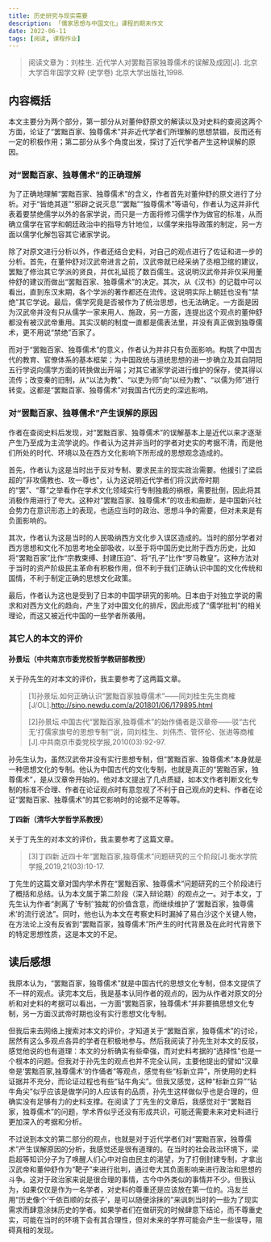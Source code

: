 ```yaml
---
title: 历史研究与现实需要
description: 「儒家思想与中国文化」课程的期末作文
date: 2022-06-11
tags: [阅读, 课程作业]
---
```


> 阅读文章为：刘桂生. 近代学人对罢黜百家独尊儒术的误解及成因[J]. 北京大学百年国学文粹 (史学卷) 北京大学出版社,1998.

## 内容概括

本文主要分为两个部分，第一部分从对董仲舒原文的解读以及对史料的查阅这两个方面，论证了“罢黜百家、独尊儒术”并非近代学者们所理解的思想禁锢，反而还有一定的积极作用；第二部分从多个角度出发，探讨了近代学者产生这种误解的原因。

### 对“罢黜百家、独尊儒术”的正确理解

为了正确地理解“罢黜百家、独尊儒术”的含义，作者首先对董仲舒的原文进行了分析。对于“皆绝其道”“邪辟之说灭息”“罢黜”“独尊儒术”等语句，作者认为这并非代表着要禁绝儒学以外的各家学说，而只是一方面将修习儒学作为做官的标准，从而确立儒学在官学和朝廷政治中的指导方针地位，以儒学来指导政策的制定，另一方面以儒学化解包容其它诸家学说。

除了对原文进行分析以外，作者还结合史料，对自己的观点进行了佐证和进一步的分析。首先，在董仲舒对汉武帝进言之前，汉武帝就已经采纳了丞相卫绾的建议，罢黜了修治其它学派的贤良，并优礼延揽了数百儒生。这说明汉武帝并非仅采用董仲舒的建议而做出“罢黜百家、独尊儒术”的决定。其次，从《汉书》的记载中可以看出，直到东汉末期，各个学派的著作都还在流传。这说明实际上朝廷也没有“禁绝”其它学说。最后，儒学究竟是否被作为了统治思想，也无法确定。一方面是因为汉武帝并没有只从儒学一家来用人、施政，另一方面，连提出这个观点的董仲舒都没有被汉武帝重用。其实汉朝的制度一直都是儒表法里，并没有真正做到独尊儒术，更不用说“禁绝”百家了。

而对于“罢黜百家、独尊儒术”的意义，作者认为并非只有负面影响。构筑了中国古代的教育、官僚体系的基本框架；为中国政统与道统思想的进一步确立及其自阴阳五行学说向儒学方面的转换做出开端；对其它诸家学说进行维护的保存，使其得以流传；改变秦的旧制，从“以法为教”、“以吏为师”向“以经为教”、“以儒为师”进行转变。这都是“罢黜百家、独尊儒术”对我国古代历史的深远影响。

### 对“罢黜百家、独尊儒术”产生误解的原因

作者在查阅史料后发现，对“罢黜百家、独尊儒术”的误解基本上是近代以来才逐渐产生乃至成为主流学说的。作者认为这并非当时的学者对史实的考据不清，而是他们所处的时代、环境以及在西方文化影响下所形成的思想观念造成的。

首先，作者认为这是当时出于反对专制、要求民主的现实政治需要。他援引了梁启超的“非攻儒教也、攻一尊也”，认为这说明近代学者们将汉武帝时期的“罢”、“尊”之举看作在学术文化领域实行专制独裁的祸根，需要批倒，因此将其消极作用进行了夸大。这种对“罢黜百家、独尊儒术”的攻击和曲断，是中国新兴社会势力在意识形态上的表现，也适应当时的政治、思想斗争的需要，但对未来是有负面影响的。

其次，作者认为这是当时的人民吸纳西方文化步入误区造成的。当时的部分学者对西方思想和文化不加思考地全部吸收，以至于将中国历史比附于西方历史，比如将“罢黜百家”比作“宗教束缚、封建压迫”、将“孔子”比作“罗马教皇”。这种方法对于当时的资产阶级民主革命有积极作用，但不利于我们正确认识中国的文化传统和国情，不利于制定正确的思想文化政策。

最后，作者认为这也是受到了日本的中国学研究的影响。日本由于对独立学说的需求和对西方文化的趋向，产生了对中国文化的排斥，因此形成了“儒学批判”的相关理论，而这又被近代中国的一些学者所袭用。

### 其它人的本文的评价

#### 孙景坛（中共南京市委党校哲学教研部教授）

关于孙先生的对本文的评价，我主要参考了这两篇文章。

> [1]孙景坛.如何正确认识“罢黜百家独尊儒术”——同刘桂生先生商榷[J/OL].http://sino.newdu.com/a/201801/06/179895.html
>
> [2]孙景坛.中国古代“罢黜百家,独尊儒术”的始作俑者是汉章帝——驳“古代无‘打儒家旗号的思想专制’”说，同刘桂生、刘伟杰、管怀伦、张进等商榷[J].中共南京市委党校学报,2010(03):92-97.

孙先生认为，虽然汉武帝并没有实行思想专制，但“罢黜百家、独尊儒术”本身就是一种思想文化的专制。他认为中国古代的文化专制，也就是真正的“罢黜百家，独尊儒术”，是从汉章帝开始的。他对本文提出了几点质疑，如本文作者判断文化专制的标准不合理、作者在论证观点时有意忽视了不利于自己观点的史料、作者在论证“罢黜百家、独尊儒术”的其它影响时的论据不足等等。

#### 丁四新（清华大学哲学系教授）

关于丁先生的对本文的评价，我主要参考了这篇文章。

> [3]丁四新.近四十年“罢黜百家,独尊儒术”问题研究的三个阶段[J].衡水学院学报,2019,21(03):10-17.

丁先生的这篇文章对国内学术界在“罢黜百家、独尊儒术”问题研究的三个阶段进行了概括和总结。认为本文属于第二阶段（深入辩论期）的观点之一。对于本文，丁先生认为作者“剥离了‘专制’‘独裁’的价值含意，而继续维护了‘罢黜百家，独尊儒术’的流行说法”。同时，他也认为本文在考察史料时漏掉了易白沙这个关键人物，在方法论上没有反省到“罢黜百家，独尊儒术”所产生的时代背景及在此时代背景下的特定思想性质，这是本文的不足。

## 读后感想

我原本认为，“罢黜百家，独尊儒术”就是中国古代的思想文化专制，但本文提供了不一样的观点。读完本文后，我是基本认同作者的观点的，因为从作者对原文的分析和对史料的考据可以看出，一方面“罢黜百家，独尊儒术”并非要搞思想文化专制，另一方面汉武帝时期也没有实行思想文化专制。

但我后来去网络上搜索对本文的评价，才知道关于“罢黜百家，独尊儒术”的讨论，居然有这么多观点各异的学者在积极地参与。然后我阅读了孙先生对本文的反驳，感觉他说的也有道理：本文的分析确实有些牵强，而对史料考据的“选择性”也是一个根本的问题。但我对于孙先生的观点也并不完全认同，主要他提出的譬如“汉章帝是‘罢黜百家,独尊儒术’的作俑者”等观点，感觉有些“标新立异”，所使用的史料证据并不充分，而论证过程也有些“钻牛角尖”。但我又感觉，这种“标新立异”“钻牛角尖”似乎应该是做学问的人应该有的品质，孙先生这样做似乎也是合理的，但确实没有足够有力的史料支撑。在阅读了丁先生的文章后，我感觉对于“罢黜百家，独尊儒术”的问题，学术界似乎还没有形成共识，可能还需要未来对史料进行更加深入的考据和分析。

不过说到本文的第二部分的观点，也就是对于近代学者们对“罢黜百家，独尊儒术”产生误解原因的分析，我感觉还是很有道理的。在当时的社会政治环境下，梁启超等知识分子为了唤醒人们心中对自由民主的渴望，为了打倒封建专制，才拿出汉武帝和董仲舒作为“靶子”来进行批判，通过夸大其负面影响来进行政治和思想的斗争。这对于政治家来说是很合理的事情，古今中外类似的事情并不少。但我认为，如果仅仅是作为一名学者，对史料的尊重还是应该放在第一位的。冯友兰用“历史像个‘千依百顺的女孩子’，是可以随便涂抹的”来讽刺当时的一些为了现实需求而肆意涂抹历史的学者。如果学者们在做研究的时候肆意下结论，而不尊重史实，可能在当时的环境下会有其合理性，但对未来的学界可能会产生一些误导，阻碍真相的发现。
